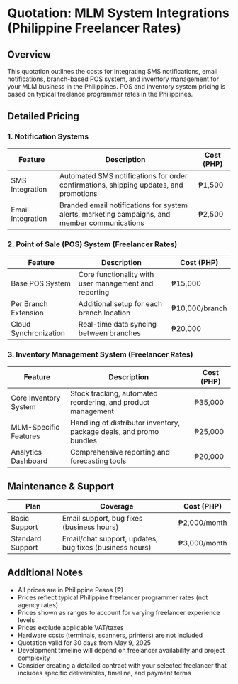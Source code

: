 # Quotation: MLM System Integrations (Philippine Freelancer Rates)

## Overview
This quotation outlines the costs for integrating SMS notifications, email notifications, branch-based POS system, and inventory management for your MLM business in the Philippines. POS and inventory system pricing is based on typical freelance programmer rates in the Philippines.

## Detailed Pricing

### 1. Notification Systems
| Feature | Description | Cost (PHP) |
|---------|-------------|------------|
| SMS Integration | Automated SMS notifications for order confirmations, shipping updates, and promotions | ₱1,500 |
| Email Integration | Branded email notifications for system alerts, marketing campaigns, and member communications | ₱2,500 |

### 2. Point of Sale (POS) System (Freelancer Rates)
| Feature | Description | Cost (PHP) |
|---------|-------------|-----------|
| Base POS System | Core functionality with user management and reporting | ₱15,000 |
| Per Branch Extension | Additional setup for each branch location | ₱10,000/branch |
| Cloud Synchronization | Real-time data syncing between branches | ₱20,000 |

### 3. Inventory Management System (Freelancer Rates)
| Feature | Description | Cost (PHP) |
|---------|-------------|-----------|
| Core Inventory System | Stock tracking, automated reordering, and product management | ₱35,000 |
| MLM-Specific Features | Handling of distributor inventory, package deals, and promo bundles | ₱25,000 |
| Analytics Dashboard | Comprehensive reporting and forecasting tools | ₱20,000 |


## Maintenance & Support
| Plan | Coverage | Cost (PHP) |
|------|----------|------------|
| Basic Support | Email support, bug fixes (business hours) | ₱2,000/month |
| Standard Support | Email/chat support, updates, bug fixes (business hours) | ₱3,000/month |

## Additional Notes
- All prices are in Philippine Pesos (₱)
- Prices reflect typical Philippine freelancer programmer rates (not agency rates)
- Prices shown as ranges to account for varying freelancer experience levels
- Prices exclude applicable VAT/taxes
- Hardware costs (terminals, scanners, printers) are not included
- Quotation valid for 30 days from May 9, 2025
- Development timeline will depend on freelancer availability and project complexity
- Consider creating a detailed contract with your selected freelancer that includes specific deliverables, timeline, and payment terms
